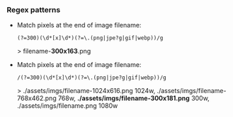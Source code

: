 ### Regex patterns

* Match pixels at the end of image filename:

	`(?=300)(\d*[x]\d*)(?=\.(png|jpe?g|gif|webp))/g`

	\> filename-**300x163**.png

* Match pixels at the end of image filename:

	`/(?=300)(\d*[x]\d*)(?=\.(png|jpe?g|gif|webp))/g`

	\> ./assets/imgs/filename-1024x616.png 1024w, ./assets/imgs/filename-768x462.png 768w, **./assets/imgs/filename-300x181.png** 300w, ./assets/imgs/filename.png 1080w

